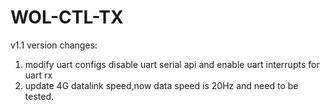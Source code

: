 # WOL-CTL-TX
v1.1 version changes:
1. modify uart configs disable uart serial api and enable uart interrupts for uart rx
2. update 4G datalink speed,now data speed is 20Hz and need to be tested.
